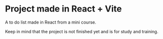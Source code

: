 # Project made in React + Vite

A to do list made in React from a mini course.

Keep in mind that the project is not finished yet and is for study and training.
